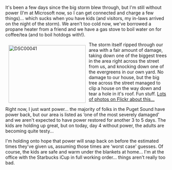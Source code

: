 It's been a few days since the big storm blew through, but I'm still without power (I'm at Microsoft now, so I can get connected and charge a few things)... which sucks when you have kids (and visitors, my in-laws arrived on the night of the storm). We aren't too cold now, we've borrowed a propane heater from a friend and we have a gas stove to boil water on for coffee/tea (and to boil hotdogs with!).

[<img style="margin: 10px" height="180" alt="DSC00041" src="http://static.flickr.com/140/326944658_454577007d_m.jpg" width="240" align="left" border="0" />](http://www.flickr.com/photos/duncanma/326944658/ "Photo Sharing")The storm itself ripped through our area with a fair amount of damage, taking down one of the biggest trees in the area right across the street from us, and knocking down one of the evergreens in our own yard. No damage to our house, but the big tree across the street managed to clip a house on the way down and tear a hole in it's roof. Fun stuff.  [Lots of photos on Flickr about this...](http://www.flickr.com/photos/54156810@N00/sets/72157594423999231/)

Right now, I just want power... the majority of folks in the Puget Sound have power back, but our area is listed as &#8216;one of the most severely damaged' and we aren't expected to have power restored for another 3 to 5 days. The kids are holding up great, but on today, day 4 without power, the adults are becoming quite testy...

I'm holding onto hope that power will snap back on before the estimated times they've given us, assuming those times are &#8216;worst case' guesses. Of course, the kids are safe and warm under the blankets at home... I'm at the office with the Starbucks iCup in full working order... things aren't really too bad.